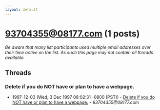 ```yaml
---
layout: default
---
```


# 93704355@08177.com (1 posts)

_Be aware that many list participants used multiple email addresses over their time active on the list. As such this page may not contain all threads available._

## Threads

### Delete if you do NOT have or plan to have a webpage.
+ 1997-12-03 (Wed, 3 Dec 1997 08:02:31 -0800 (PST)) - [Delete if you do NOT have or plan to have a webpage.](/archive/1997/12/46dd67da3baed2aa8bff6683b5c0c475b2d56de07015b6bdae0ff51148d820a3) - _93704355@08177.com_


